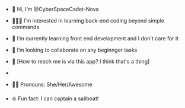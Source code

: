 - 👋 Hi, I’m @CyberSpaceCadet-Nova
- 👩🏻‍💻 I’m interested in learning back-end coding beyond simple commands
- 🌱 I’m currently learning front end development and I don't care for it
- 💞️ I’m looking to collaborate on any beginnger tasks
- 📧 [<red>How to reach me is via this app? I think that's a thing]
-  

- 💅🏻 Pronouns: She/Her/Awesome
- ⛵ Fun fact: I can captain a sailboat!

<!---
CyberSpaceCadet-Nova/CyberSpaceCadet-Nova is a ✨ special ✨ repository because its `README.md` (this file) appears on your GitHub profile.
You can click the Preview link to take a look at your changes.
--->
